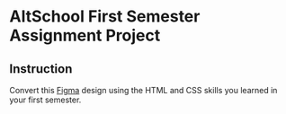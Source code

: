# AltSchool First Semester Assignment Project

## Instruction

Convert this [Figma](https://www.figma.com/file/Ug5dFpdPeyOy1NNAmZxfov/AltSchoolV2-Exam?type=design&node-id=0%3A1&t=D9WFgQTrmjOw0gfL-1) design using the HTML and CSS skills you learned in your first semester.
